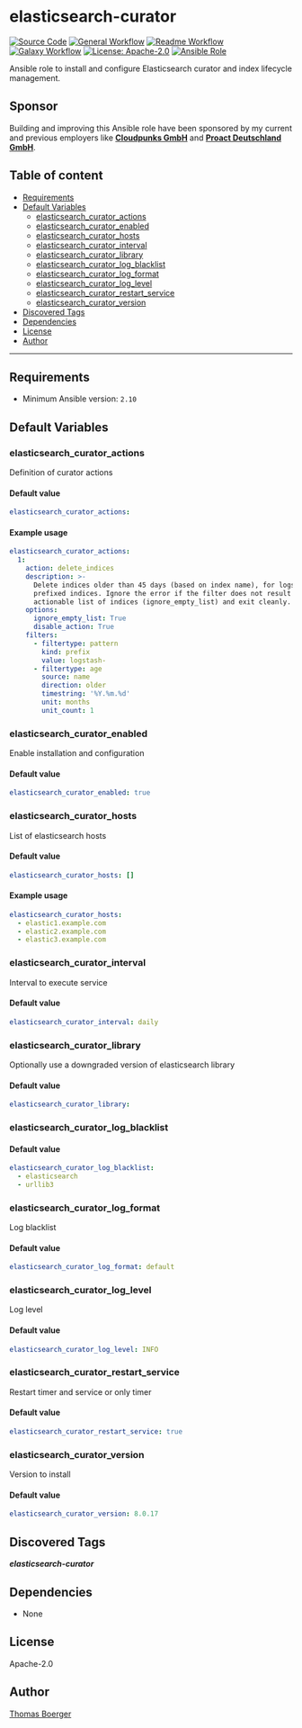 # elasticsearch-curator

[![Source Code](https://img.shields.io/badge/github-source%20code-blue?logo=github&logoColor=white)](https://github.com/rolehippie/elasticsearch-curator)
[![General Workflow](https://github.com/rolehippie/elasticsearch-curator/actions/workflows/general.yml/badge.svg)](https://github.com/rolehippie/elasticsearch-curator/actions/workflows/general.yml)
[![Readme Workflow](https://github.com/rolehippie/elasticsearch-curator/actions/workflows/docs.yml/badge.svg)](https://github.com/rolehippie/elasticsearch-curator/actions/workflows/docs.yml)
[![Galaxy Workflow](https://github.com/rolehippie/elasticsearch-curator/actions/workflows/galaxy.yml/badge.svg)](https://github.com/rolehippie/elasticsearch-curator/actions/workflows/galaxy.yml)
[![License: Apache-2.0](https://img.shields.io/github/license/rolehippie/elasticsearch-curator)](https://github.com/rolehippie/elasticsearch-curator/blob/master/LICENSE)
[![Ansible Role](https://img.shields.io/badge/role-rolehippie.elasticsearch-curator-blue)](https://galaxy.ansible.com/rolehippie/elasticsearch-curator)

Ansible role to install and configure Elasticsearch curator and index lifecycle management.

## Sponsor

Building and improving this Ansible role have been sponsored by my current and previous employers like **[Cloudpunks GmbH](https://cloudpunks.de)** and **[Proact Deutschland GmbH](https://www.proact.eu)**.

## Table of content

- [Requirements](#requirements)
- [Default Variables](#default-variables)
  - [elasticsearch_curator_actions](#elasticsearch_curator_actions)
  - [elasticsearch_curator_enabled](#elasticsearch_curator_enabled)
  - [elasticsearch_curator_hosts](#elasticsearch_curator_hosts)
  - [elasticsearch_curator_interval](#elasticsearch_curator_interval)
  - [elasticsearch_curator_library](#elasticsearch_curator_library)
  - [elasticsearch_curator_log_blacklist](#elasticsearch_curator_log_blacklist)
  - [elasticsearch_curator_log_format](#elasticsearch_curator_log_format)
  - [elasticsearch_curator_log_level](#elasticsearch_curator_log_level)
  - [elasticsearch_curator_restart_service](#elasticsearch_curator_restart_service)
  - [elasticsearch_curator_version](#elasticsearch_curator_version)
- [Discovered Tags](#discovered-tags)
- [Dependencies](#dependencies)
- [License](#license)
- [Author](#author)

---

## Requirements

- Minimum Ansible version: `2.10`

## Default Variables

### elasticsearch_curator_actions

Definition of curator actions

#### Default value

```YAML
elasticsearch_curator_actions:
```

#### Example usage

```YAML
elasticsearch_curator_actions:
  1:
    action: delete_indices
    description: >-
      Delete indices older than 45 days (based on index name), for logstash-
      prefixed indices. Ignore the error if the filter does not result in an
      actionable list of indices (ignore_empty_list) and exit cleanly.
    options:
      ignore_empty_list: True
      disable_action: True
    filters:
      - filtertype: pattern
        kind: prefix
        value: logstash-
      - filtertype: age
        source: name
        direction: older
        timestring: '%Y.%m.%d'
        unit: months
        unit_count: 1
```

### elasticsearch_curator_enabled

Enable installation and configuration

#### Default value

```YAML
elasticsearch_curator_enabled: true
```

### elasticsearch_curator_hosts

List of elasticsearch hosts

#### Default value

```YAML
elasticsearch_curator_hosts: []
```

#### Example usage

```YAML
elasticsearch_curator_hosts:
  - elastic1.example.com
  - elastic2.example.com
  - elastic3.example.com
```

### elasticsearch_curator_interval

Interval to execute service

#### Default value

```YAML
elasticsearch_curator_interval: daily
```

### elasticsearch_curator_library

Optionally use a downgraded version of elasticsearch library

#### Default value

```YAML
elasticsearch_curator_library:
```

### elasticsearch_curator_log_blacklist

#### Default value

```YAML
elasticsearch_curator_log_blacklist:
  - elasticsearch
  - urllib3
```

### elasticsearch_curator_log_format

Log blacklist

#### Default value

```YAML
elasticsearch_curator_log_format: default
```

### elasticsearch_curator_log_level

Log level

#### Default value

```YAML
elasticsearch_curator_log_level: INFO
```

### elasticsearch_curator_restart_service

Restart timer and service or only timer

#### Default value

```YAML
elasticsearch_curator_restart_service: true
```

### elasticsearch_curator_version

Version to install

#### Default value

```YAML
elasticsearch_curator_version: 8.0.17
```

## Discovered Tags

**_elasticsearch-curator_**


## Dependencies

- None

## License

Apache-2.0

## Author

[Thomas Boerger](https://github.com/tboerger)
